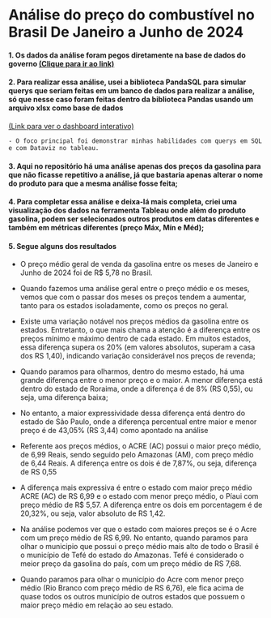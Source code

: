 # Análise do preço do combustível no Brasil De Janeiro a Junho de 2024

#### 1. Os dados da análise foram pegos diretamente na base de dados do governo [(Clique para ir ao link)](https://dados.gov.br/dados/conjuntos-dados/vendas-de-derivados-de-petroleo-e-biocombustiveis)

#### 2. Para realizar essa análise, usei a biblioteca PandaSQL para simular querys que seriam feitas em um banco de dados para realizar a análise, só que nesse caso foram feitas dentro da biblioteca Pandas usando um arquivo xlsx como base de dados
[(Link para ver o dashboard interativo)](https://public.tableau.com/app/profile/clodoaldo.lucio/viz/AnlisesdeCumbustivel/Dashborad?publish=yes)

    - O foco principal foi demonstrar minhas habilidades com querys em SQL e com Dataviz no tableau. 
    

#### 3. Aqui no repositório há uma análise apenas dos preços da gasolina para que não ficasse repetitivo a análise, já que bastaria apenas alterar o nome do produto para que a mesma análise fosse feita; 

#### 4. Para completar essa análise e deixa-lá mais completa, criei uma visualização dos dados na ferramenta Tableau onde além do produto gasolina, podem ser selecionados outros produtos em datas diferentes e também em métricas diferentes (preço Máx, Mín e Méd);

#### 5. Segue alguns dos resultados

- O preço médio geral de venda da gasolina entre os meses de Janeiro e Junho de 2024 foi de R$ 5,78 no Brasil.

- Quando fazemos uma análise geral entre o preço médio e os meses, vemos que com o passar dos meses os preços tendem a aumentar, tanto para os estados isoladamente, como os preços no geral.

- Existe uma variação notável nos preços médios da gasolina entre os estados. Entretanto, o que mais chama a atenção é a diferença entre os preços mínimo e máximo dentro de cada estado. Em muitos estados, essa diferença supera os 20% (em valores absolutos, superam a casa dos RS 1,40), indicando variação considerável nos preços de revenda;

- Quando paramos para olharmos, dentro do mesmo estado, há uma grande diferença entre o menor preço e o maior. A menor diferença está dentro do estado de Roraima, onde a diferença é de 8% (RS 0,55), ou seja, uma diferença baixa;

- No entanto, a maior expressividade dessa diferença entá dentro do estado de São Paulo, onde a diferença percentual entre maior e menor preço é de  43,05% (RS 3,44) como apontado na análise

- Referente aos preços médios, o ACRE (AC) possui o maior preço médio, de 6,99 Reais, sendo seguido pelo Amazonas (AM), com preço médio de 6,44 Reais. A diferença entre os dois é de 7,87%, ou seja,	diferença de RS 0,55

- A diferença mais expressiva é entre o estado com maior preço médio ACRE (AC) de RS 6,99 e o estado com menor preço médio, o Píaui com preço médio de R$ 5,57. A diferença entre os dois em porcentagem é de 20,32%, ou seja, valor absoluto de RS 1,42.

- Na análise podemos ver que o estado com maiores preços se é o Acre com um preço médio de RS 6,99. No entanto, quando paramos para olhar o municipio que possui o preço médio mais alto de todo o Brasil é o município de Tefé do estado do Amazonas. Tefé é considerado o meior preço da gasolina do país, com um preço médio de RS 7,68.

- Quando paramos para olhar o município do Acre com menor preço médio (Rio Branco com preço médio de RS 6,76), ele fica acima de quase todos os outros município de outros estados que possuem o maior preço médio em relação ao seu estado. 
